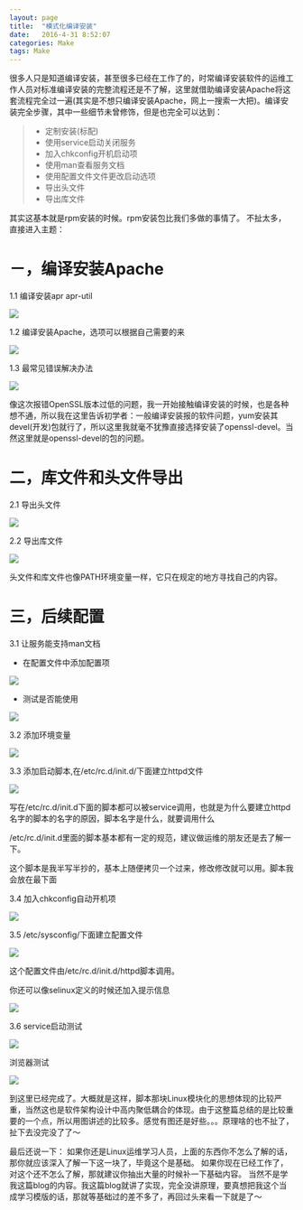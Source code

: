 ```yaml
---
layout: page
title:  "模式化编译安装"
date:   2016-4-31 8:52:07
categories: Make
tags: Make
---
```


很多人只是知道编译安装，甚至很多已经在工作了的，时常编译安装软件的运维工作人员对标准编译安装的完整流程还是不了解，这里就借助编译安装Apache将这套流程完全过一遍(其实是不想只编译安装Apache，网上一搜索一大把)。编译安装完全步骤，其中一些细节未曾修饰，但是也完全可以达到：

> - 定制安装(标配)
> - 使用service启动关闭服务
> - 加入chkconfig开机启动项
> - 使用man查看服务文档
> - 使用配置文件文件更改启动选项
> - 导出头文件
> - 导出库文件

其实这基本就是rpm安装的时候。rpm安装包比我们多做的事情了。
不扯太多，直接进入主题：

# －，编译安装Apache

 1.1 编译安装apr apr-util

![](https://github.com/chenyanshan/images/blob/master/linux/server/Httpd/2%E5%AE%89%E8%A3%85%E5%9F%BA%E7%A1%80%E5%8C%85.jpg?raw=true)

 1.2 编译安装Apache，选项可以根据自己需要的来

![](https://github.com/chenyanshan/images/blob/master/linux/server/Httpd/3-2New%E7%BC%96%E8%AF%91%E4%BB%A3%E7%A0%81.jpg?raw=true)

 1.3 最常见错误解决办法

![](https://github.com/chenyanshan/images/blob/master/linux/server/Httpd/5-%E7%AC%AC%E4%BA%8C%E6%AC%A1%E6%8A%A5%E9%94%99.jpg?raw=true)

像这次报错OpenSSL版本过低的问题，我一开始接触编译安装的时候，也是各种想不通，所以我在这里告诉初学者：一般编译安装报的软件问题，yum安装其devel(开发)包就行了，所以这里我就毫不犹豫直接选择安装了openssl-devel。当然这里就是openssl-devel的包的问题。

# 二，库文件和头文件导出

 2.1 导出头文件

![](https://github.com/chenyanshan/images/blob/master/linux/server/Httpd/6-%E5%AF%BC%E5%87%BA%E5%BA%93%E6%96%87%E4%BB%B6.jpg?raw=true)

 2.2 导出库文件

![](https://github.com/chenyanshan/images/blob/master/linux/server/Httpd/7-%E5%AF%BC%E5%87%BA%E5%A4%B4%E6%96%87%E4%BB%B6.jpg?raw=true)

头文件和库文件也像PATH环境变量一样，它只在规定的地方寻找自己的内容。

# 三，后续配置

 3.1 让服务能支持man文档

- 在配置文件中添加配置项

![](https://github.com/chenyanshan/images/blob/master/linux/server/Httpd/8-Man%E6%96%87%E4%BB%B6.jpg?raw=true)

- 测试是否能使用

![](https://github.com/chenyanshan/images/blob/master/linux/server/Httpd/9-Man%E6%B5%8B%E8%AF%95.jpg?raw=true)

 3.2 添加环境变量

![](https://github.com/chenyanshan/images/blob/master/linux/server/Httpd/11-%E7%8E%AF%E5%A2%83%E5%8F%98%E9%87%8F.jpg?raw=true)

 3.3 添加启动脚本,在/etc/rc.d/init.d/下面建立httpd文件

![](https://github.com/chenyanshan/images/blob/master/linux/server/Httpd/12-%E8%84%9A%E6%9C%AC.png?raw=true)

写在/etc/rc.d/init.d下面的脚本都可以被service调用，也就是为什么要建立httpd名字的脚本的名字的原因，脚本名字是什么，就要调用什么

/etc/rc.d/init.d里面的脚本基本都有一定的规范，建议做运维的朋友还是去了解一下。

这个脚本是我半写半抄的，基本上随便拷贝一个过来，修改修改就可以用。脚本我会放在最下面

 3.4 加入chkconfig自动开机项

![](https://github.com/chenyanshan/images/blob/master/linux/server/Httpd/13-2%20chkconfig.jpg?raw=true)

 3.5 /etc/sysconfig/下面建立配置文件

![](https://github.com/chenyanshan/images/blob/master/linux/server/Httpd/13-:etc:sysconfig:httpd%E9%85%8D%E7%BD%AE%E6%96%87%E4%BB%B6.jpg?raw=true)

这个配置文件由/etc/rc.d/init.d/httpd脚本调用。

你还可以像selinux定义的时候还加入提示信息

![](https://github.com/chenyanshan/images/blob/master/linux/server/Httpd/14-%E9%85%8D%E7%BD%AE%E6%96%87%E4%BB%B6selinux.jpg?raw=true)

 3.6 service启动测试

![](https://github.com/chenyanshan/images/blob/master/linux/server/Httpd/15-%E5%90%AF%E5%8A%A8%E6%B5%8B%E8%AF%95%E6%B5%8B%E8%AF%95.jpg?raw=true)

浏览器测试

![](https://github.com/chenyanshan/images/blob/master/linux/server/Httpd/16-%E6%B5%8F%E8%A7%88%E5%99%A8%E6%B5%8B%E8%AF%95.jpg?raw=true)

到这里已经完成了。大概就是这样，脚本那块Linux模块化的思想体现的比较严重，当然这也是软件架构设计中高内聚低耦合的体现。由于这整篇总结的是比较重要的一个点，所以用图讲述的比较多。感觉有图还是好些。。。原理啥的也不扯了，扯下去没完没了了～

最后还说一下：
如果你还是Linux运维学习人员，上面的东西你不怎么了解的话，那你就应该深入了解一下这一块了，毕竟这个是基础。
如果你现在已经工作了，对这个还不怎么了解，那就建议你抽出大量的时候补一下基础内容。
当然不是学我这篇blog的内容。我这篇blog就讲了实现，完全没讲原理，要真想把我这个当成学习模版的话，那就等基础过的差不多了，再回过头来看一下就是了～
